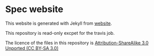 Spec website
=======

This website is generated with Jekyll from [website](https://github.com/SpecForPharo/website).

This repository is read-only excpet for the travis job.


The licence of the files in this repository is [Attribution-ShareAlike 3.0 Unported (CC BY-SA 3.0)](http://creativecommons.org/licenses/by-sa/3.0/deed.en_US)
